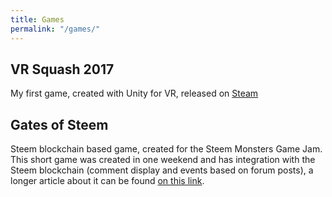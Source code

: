 ```yaml
---
title: Games
permalink: "/games/"
---
```


## VR Squash 2017
My first game, created with Unity for VR, released on [Steam](https://store.steampowered.com/app/563610/VR_Squash_2017/)

## Gates of Steem
Steem blockchain based game, created for the Steem Monsters Game Jam. This short game was created in one weekend and has integration with the Steem blockchain (comment display and events based on forum posts), a longer article about it can be found [on this link](https://steemit.com/steemmonsters/@phonebox/gates-of-steem-steem-monsters-game-jam-submission).